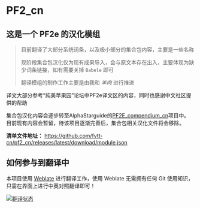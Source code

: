 # PF2_cn

## 这是一个 PF2e 的汉化模组

> 目前翻译了大部分系统词条，以及极小部分的集合包内容，主要是一些名称
> 
> 现阶段集合包汉化仅为现有成果导入，会与原文本存在出入，主要体现为缺少词条链接，如有需要关掉 `Babele` 即可
> 
> 翻译模组的制作工作主要是由我和 *羊肉* 进行推进

译文大部分参考“纯美苹果园”论坛中PF2e译文区的内容，同时也感谢中文社区提供的帮助

集合包汉化内容会逐步转至AlphaStarguide的[PF2E_compendium_cn](https://github.com/AlphaStarguide/PF2E_compendium_cn)项目中。
目前现有内容会暂留，待该项目逐渐完善后，集合包相关汉化文件将会移除。

**清单文件地址：** https://github.com/fvtt-cn/pf2_cn/releases/latest/download/module.json

## 如何参与到翻译中
本项目使用 [Weblate](https://weblate.dickytwister.org/engage/pf2_cn/) 进行翻译工作，使用 Weblate 无需拥有任何 Git 使用知识，只需在界面上进行中英对照翻译即可！

<a href="https://weblate.dickytwister.org/engage/pf2_cn/">
<img src="https://weblate.dickytwister.org/widgets/pf2_cn/-/open-graph.png" alt="翻译状态" />
</a>
